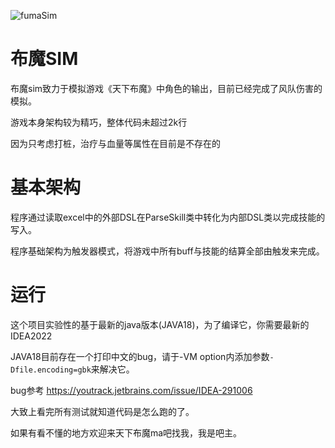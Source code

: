 ![fumaSim](https://github.com/RShock/fumaSim/actions/workflows/maven.yml/badge.svg?branch=main)

# 布魔SIM

布魔sim致力于模拟游戏《天下布魔》中角色的输出，目前已经完成了风队伤害的模拟。

游戏本身架构较为精巧，整体代码未超过2k行

因为只考虑打桩，治疗与血量等属性在目前是不存在的

# 基本架构

程序通过读取excel中的外部DSL在ParseSkill类中转化为内部DSL类以完成技能的写入。

程序基础架构为触发器模式，将游戏中所有buff与技能的结算全部由触发来完成。

# 运行

这个项目实验性的基于最新的java版本(JAVA18)，为了编译它，你需要最新的IDEA2022

JAVA18目前存在一个打印中文的bug，请于-VM option内添加参数`-Dfile.encoding=gbk`来解决它。

bug参考 https://youtrack.jetbrains.com/issue/IDEA-291006

大致上看完所有测试就知道代码是怎么跑的了。

如果有看不懂的地方欢迎来天下布魔ma吧找我，我是吧主。
